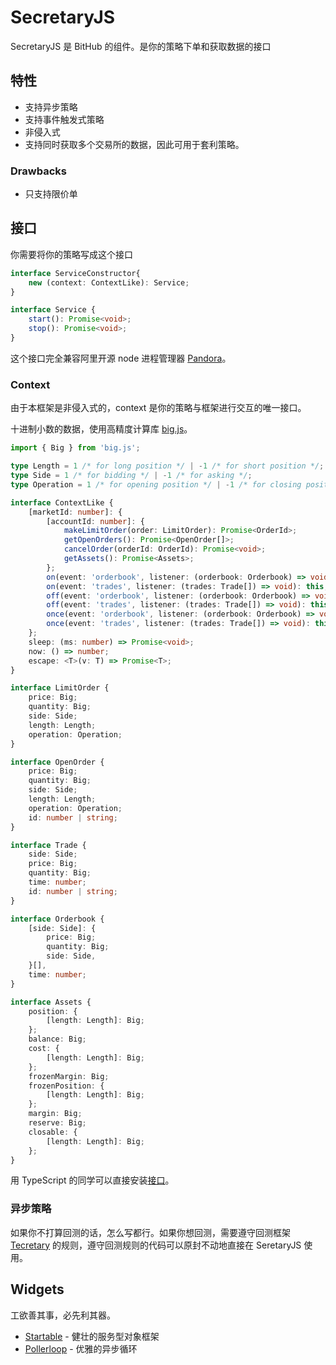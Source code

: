 # SecretaryJS

SecretaryJS 是 BitHub 的组件。是你的策略下单和获取数据的接口

## 特性

- 支持异步策略
- 支持事件触发式策略
- 非侵入式
- 支持同时获取多个交易所的数据，因此可用于套利策略。

### Drawbacks

- 只支持限价单

## 接口

你需要将你的策略写成这个接口

```ts
interface ServiceConstructor{
    new (context: ContextLike): Service;
}

interface Service {
    start(): Promise<void>;
    stop(): Promise<void>;
}
```

这个接口完全兼容阿里开源 node 进程管理器 [Pandora](https://github.com/midwayjs/pandora)。

### Context

由于本框架是非侵入式的，context 是你的策略与框架进行交互的唯一接口。

十进制小数的数据，使用高精度计算库 [big.js](https://github.com/MikeMcl/big.js/)。

```ts
import { Big } from 'big.js';

type Length = 1 /* for long position */ | -1 /* for short position */;
type Side = 1 /* for bidding */ | -1 /* for asking */;
type Operation = 1 /* for opening position */ | -1 /* for closing position */;

interface ContextLike {
    [marketId: number]: {
        [accountId: number]: {
            makeLimitOrder(order: LimitOrder): Promise<OrderId>;
            getOpenOrders(): Promise<OpenOrder[]>;
            cancelOrder(orderId: OrderId): Promise<void>;
            getAssets(): Promise<Assets>;
        };
        on(event: 'orderbook', listener: (orderbook: Orderbook) => void): this;
        on(event: 'trades', listener: (trades: Trade[]) => void): this;
        off(event: 'orderbook', listener: (orderbook: Orderbook) => void): this;
        off(event: 'trades', listener: (trades: Trade[]) => void): this;
        once(event: 'orderbook', listener: (orderbook: Orderbook) => void): this;
        once(event: 'trades', listener: (trades: Trade[]) => void): this;
    };
    sleep: (ms: number) => Promise<void>;
    now: () => number;
    escape: <T>(v: T) => Promise<T>;
}

interface LimitOrder {
    price: Big;
    quantity: Big;
    side: Side;
    length: Length;
    operation: Operation;
}

interface OpenOrder {
    price: Big;
    quantity: Big;
    side: Side;
    length: Length;
    operation: Operation;
    id: number | string;
}

interface Trade {
    side: Side;
    price: Big;
    quantity: Big;
    time: number;
    id: number | string;
}

interface Orderbook {
    [side: Side]: {
        price: Big;
        quantity: Big;
        side: Side,
    }[],
    time: number;
}

interface Assets {
    position: {
        [length: Length]: Big;
    };
    balance: Big;
    cost: {
        [length: Length]: Big;
    };
    frozenMargin: Big;
    frozenPosition: {
        [length: Length]: Big;
    };
    margin: Big;
    reserve: Big;
    closable: {
        [length: Length]: Big;
    };
}
```

用 TypeScript 的同学可以直接安装[接口](https://github.com/bithub-framework/interfaces)。

### 异步策略

如果你不打算回测的话，怎么写都行。如果你想回测，需要遵守回测框架 [Tecretary](https://github.com/bithub-framework/tecretary) 的规则，遵守回测规则的代码可以原封不动地直接在 SeretaryJS 使用。

## Widgets

工欲善其事，必先利其器。

- [Startable](https://github.com/zimtsui/startable) - 健壮的服务型对象框架
- [Pollerloop](https://github.com/zimtsui/pollerloop) - 优雅的异步循环
